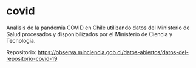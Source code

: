 # covid
Análisis de la pandemia COVID en Chile utilizando datos del Ministerio de Salud procesados y disponibilizados por el Ministerio de Ciencia y Tecnología.

Repositorio:
https://observa.minciencia.gob.cl/datos-abiertos/datos-del-repositorio-covid-19
